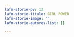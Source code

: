 ```yaml
---
lafm-storie-pv: 12
lafm-storie-titulo: GIRL POWER
lafm-storie-image: ''
lafm-storie-autores-list: []

---
```

